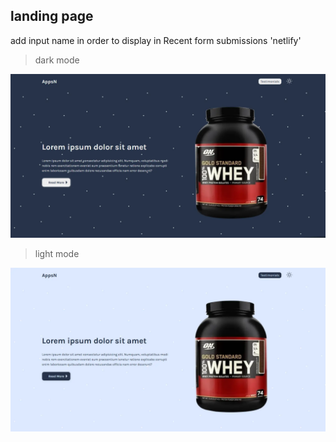 ## landing page

add input name in order to display in Recent form submissions 'netlify'

>dark mode  

<img src="./img/Dark.webp" alt="dark mode"/>

>light mode  

<img src="./img/Light.webp" alt="dark mode"/>